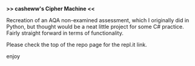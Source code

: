 **\>\> casheww's Cipher Machine <<**

Recreation of an AQA non-examined assessment, which I originally did in Python, 
but thought would be a neat little project for some C# practice. Fairly straight forward
in terms of functionality.

Please check the top of the repo page for the repl.it link.

enjoy
